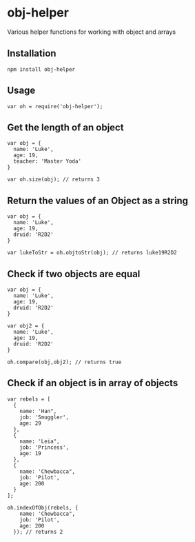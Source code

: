 # obj-helper
Various helper functions for working with object and arrays

## Installation
`npm install obj-helper`

## Usage
`var oh = require('obj-helper');`

## Get the length of an object

```
var obj = {
  name: 'Luke',
  age: 19,
  teacher: 'Master Yoda'
}

var oh.size(obj); // returns 3
```

## Return the values of an Object as a string
```
var obj = {
  name: 'Luke',
  age: 19,
  druid: 'R2D2'
}

var lukeToStr = oh.objtoStr(obj); // returns luke19R2D2
```

## Check if two objects are equal
```
var obj = {
  name: 'Luke',
  age: 19,
  druid: 'R2D2'
}

var obj2 = {
  name: 'Luke',
  age: 19,
  druid: 'R2D2'
}

oh.compare(obj,obj2); // returns true
```

## Check if an object is in array of objects

```
var rebels = [
  {
    name: 'Han",
    job: 'Smuggler',
    age: 29
  },
  {
    name: 'Leia",
    job: 'Princess',
    age: 19
  },
  {
    name: 'Chewbacca",
    job: 'Pilot',
    age: 200
  }
];

oh.indexOfObj(rebels, {
    name: 'Chewbacca",
    job: 'Pilot',
    age: 200
  }); // returns 2
